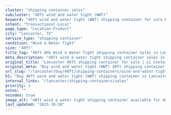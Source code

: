```yaml
---
cluster: "shipping container sales"
subcluster: "40ft wind and water tight (WWT)"
keyword: "40ft wind and water tight (WWT) shipping container for sale Lancaster, TX"
intent: "Transactional-Local"
page_type: "Location-Product"
city: "Lancaster, TX"
service_type: "shipping container"
condition: "Wind & Water Tight"
size: "40ft"
title_tag: "40ft Ahk Wind & Water Tight shipping container Sales in Lancaster | LC Container"
meta_description: "40ft wind & water tight shipping container sales in Lancaster. Fast delivery, competitive pricing. Serving shipping containers area. Quote ID: R92. Call (214) 524-4168 for your free quote today."
original_title: "Lancaster 40ft shipping container for sale | LC Container"
original_meta: "Buy wind and water tight (WWT) 40ft shipping container sale with local delivery in Lancaster, TX. LC Container — local Since 2003. Request a fast quote today."
url_slug: "/lancaster/buy/40ft/shipping-containers/wind-and-water-tight-wwt"
h1: "Buy 40ft wind and water tight (WWT) shipping container in Lancaster"
internal_links: "/lancaster/shipping-containers/sales"
priority: 3
notes: ""
noindex: true
image_alt: "40ft wind & water tight shipping container available for delivery in Lancaster"
last_updated: "2025-10-20"
---
```


<!-- TODO: Add unique city/inventory copy, images, and internal links here. -->
